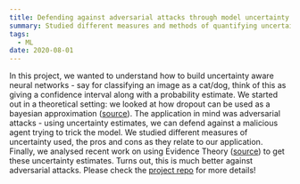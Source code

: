 ```yaml
---
title: Defending against adversarial attacks through model uncertainty 
summary: Studied different measures and methods of quantifying uncertainty in deep neural nets. I got learn about reasoning with uncertainty and relate that to adversarial attacks!
tags:
  - ML
date: 2020-08-01
---
```


In this project, we wanted to understand how to build uncertainty aware neural networks - say for classifying an image as a cat/dog, think of this as giving a confidence interval along with a probability estimate. 
We started out in a theoretical setting: we looked at how dropout can be used as a bayesian approximation ([source](http://proceedings.mlr.press/v48/gal16.pdf)). 
The application in mind was adversarial attacks - using uncertainty estimates, we can defend against a malicious agent trying to trick the model. 
We studied different measures of uncertainty used, the pros and cons as they relate to our application. Finally, we
analysed recent work on using Evidence Theory ([source](https://papers.nips.cc/paper/7580-evidential-deep-learning-to-quantify-classification-uncertainty.pdf))
 to get these uncertainty estimates. Turns out, this is much better against adversarial attacks. Please check the [project repo](https://github.com/SumanthRH/EE5111_Estimation_Theory/tree/master/project) for more details!
